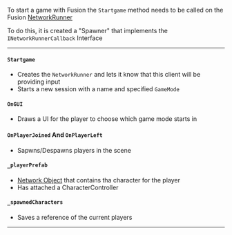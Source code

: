 To start a game with Fusion the `Startgame` method needs to be called on the Fusion [NetworkRunner]

To do this, it is created a "Spawner" that implements the `INetworkRunnerCallback` Interface

---
#### `Startgame`
- Creates the `NetworkRunner` and lets it know that this client will be providing input
- Starts a new session with a name and specified `GameMode`

#### `OnGUI`
- Draws a UI for the player to choose which game mode starts in

#### `OnPlayerJoined` And `OnPlayerLeft`
- Sapwns/Despawns players in the scene

#### `_playerPrefab`
- [Network Object] that contains tha character for the player
- Has attached a CharacterController

#### `_spawnedCharacters`
- Saves a reference of the current players

---

[NetworkRunner]:<https://doc-api.photonengine.com/en/fusion/current/class_fusion_1_1_network_runner.html#details>
[Network Object]: <https://doc-api.photonengine.com/en/fusion/current/class_fusion_1_1_network_object.html>